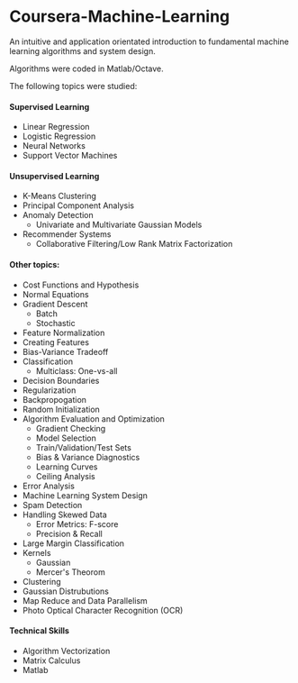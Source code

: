 # Coursera-Machine-Learning
An intuitive and application orientated introduction to fundamental machine learning algorithms and system design.

Algorithms were coded in Matlab/Octave.

The following topics were studied:
#### Supervised Learning
* Linear Regression
* Logistic Regression
* Neural Networks
* Support Vector Machines

#### Unsupervised Learning
* K-Means Clustering
* Principal Component Analysis
* Anomaly Detection
  * Univariate and Multivariate Gaussian Models
* Recommender Systems
  * Collaborative Filtering/Low Rank Matrix Factorization

#### Other topics:
* Cost Functions and Hypothesis
* Normal Equations
* Gradient Descent
  * Batch
  * Stochastic
* Feature Normalization
* Creating Features
* Bias-Variance Tradeoff
* Classification
  * Multiclass: One-vs-all
* Decision Boundaries
* Regularization
* Backpropogation
* Random Initialization
* Algorithm Evaluation and Optimization
  * Gradient Checking
  * Model Selection
  * Train/Validation/Test Sets
  * Bias & Variance Diagnostics
  * Learning Curves
  * Ceiling Analysis
* Error Analysis
* Machine Learning System Design
* Spam Detection
* Handling Skewed Data
  * Error Metrics: F-score
  * Precision & Recall
* Large Margin Classification
* Kernels
  * Gaussian
  * Mercer's Theorom
* Clustering
* Gaussian Distrubutions 
* Map Reduce and Data Parallelism
* Photo Optical Character Recognition (OCR) 

#### Technical Skills
* Algorithm Vectorization
* Matrix Calculus
* Matlab
